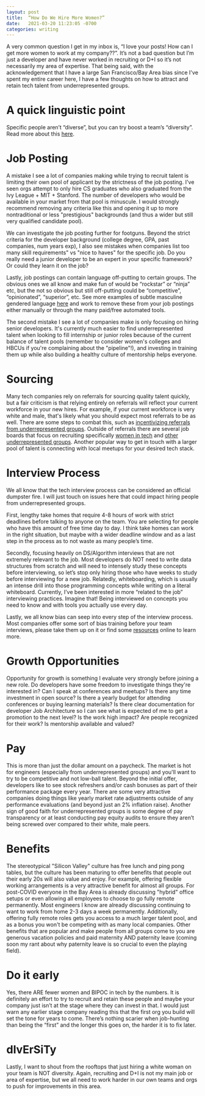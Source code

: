 ```yaml
---
layout: post
title:  “How Do We Hire More Women?”
date:   2021-03-20 11:23:05 -0700
categories: writing
---
```


A very common question I get in my inbox is, “I love your posts! How can I get more women to work at my company??”. It’s not a bad question but I’m just a developer and have never worked in recruiting or D+I so it’s not necessarily my area of expertise. That being said, with the acknowledgement that I have a large San Francisco/Bay Area bias since I've spent my entire career here, I have a few thoughts on how to attract and retain tech talent from underrepresented groups.

# A quick linguistic point
Specific people aren’t “diverse”, but you can try boost a team’s “diversity”. Read more about this [here](https://www.theatlantic.com/entertainment/archive/2016/01/ava-duvernay-oscars-so-white-diversity-academy-awards-language/429225/).

# Job Posting
A mistake I see a lot of companies making while trying to recruit talent is limiting their own pool of applicant by the strictness of the job posting. I've seen orgs attempt to only hire CS graduates who also graduated from the Ivy League + MIT + Stanford. The number of developers who would be available in your market from that pool is minuscule. I would strongly recommend removing any criteria like this and opening it up to more nontraditional or less "prestigious" backgrounds (and thus a wider but still very qualified candidate pool). 

We can investigate the job posting further for footguns. Beyond the strict criteria for the developer background (college degree, GPA, past companies, num years exp), I also see mistakes when companies list too many skill requirements" vs "nice to haves" for the specific job. Do you really need a junior developer to be an expert in your specific framework? Or could they learn it on the job?

Lastly, job postings can contain language off-putting to certain groups. The obvious ones we all know and make fun of would be “rockstar” or “ninja” etc, but the not so obvious but still off-putting could be “competitive”, “opinionated”, “superior”, etc. See more examples of subtle masculine gendered language [here](http://gender-decoder.katmatfield.com/about#masculine) and work to remove these from your job postings either manually or through the many paid/free automated tools.

The second mistake I see a lot of companies make is only focusing on hiring senior developers. It's currently much easier to find underrepresented talent when looking to fill internship or junior roles because of the current balance of talent pools (remember to consider women's colleges and HBCUs if you're complaining about the "pipeline"!), and investing in training them up while also building a healthy culture of mentorship helps everyone. 

# Sourcing
Many tech companies rely on referrals for sourcing quality talent quickly, but a fair criticism is that relying entirely on referrals will reflect your current workforce in your new hires. For example, if your current workforce is very white and male, that's likely what you should expect most referrals to be as well. There are some steps to combat this, such as [incentivizing referrals from underrepresented groups](https://hbr.org/2018/03/how-to-use-employee-referrals-without-giving-up-workplace-diversity). Outside of referrals there are several job boards that focus on recruiting specifically [women in tech](https://www.forbes.com/sites/laurencebradford/2016/10/26/how-female-only-job-boards-can-promote-diversity-in-tech/?sh=7ae8eefb28dd) and [other underrepresented groups](https://www.diversifytech.co/job-hunt). Another popular way to get in touch with a larger pool of talent is connecting with local meetups for your desired tech stack.

# Interview Process
We all know that the tech interview process can be considered an official dumpster fire. I will just touch on issues here that could impact hiring people from underrepresented groups. 

First, lengthy take homes that require 4-8 hours of work with strict deadlines before talking to anyone on the team. You are selecting for people who have this amount of free time day to day. I think take homes can work in the right situation, but maybe with a wider deadline window and as a last step in the process as to not waste as many people’s time. 

Secondly, focusing heavily on DS/Algorithm interviews that are not extremely relevant to the job. Most developers do NOT need to write data structures from scratch and will need to intensely study these concepts before interviewing, so let’s stop only hiring those who have weeks to study before interviewing for a new job. Relatedly, whiteboarding, which is usually an intense drill into those programming concepts while writing on a literal whiteboard. Currently, I’ve been interested in more “related to the job” interviewing practices. Imagine that! Being interviewed on concepts you need to know and with tools you actually use every day.

Lastly, we all know bias can seep into every step of the interview process. Most companies offer some sort of bias training before your team interviews, please take them up on it or find some [resources](https://wmich.edu/sites/default/files/other/u102/2018/Bias%20Free%20Hiring%20-%20Quick%20Ref%20Guide.pdf) online to learn more.

# Growth Opportunities
Opportunity for growth is something I evaluate very strongly before joining a new role. Do developers have some freedom to investigate things they're interested in? Can I speak at conferences and meetups? Is there any time investment in open source? Is there a yearly budget for attending conferences or buying learning materials? Is there clear documentation for developer Job Architecture so I can see what is expected of me to get a promotion to the next level? Is the work high impact? Are people recognized for their work? Is mentorship available and valued? 

# Pay
This is more than just the dollar amount on a paycheck. The market is hot for engineers (especially from underrepresented groups) and you'll want to try to be competitive and not low-ball talent. Beyond the initial offer, developers like to see stock refreshers and/or cash bonuses as part of their performance package every year. There are some very attractive companies doing things like yearly market rate adjustments outside of any performance evaluations (and beyond just an 2% inflation raise). Another sign of good faith for underrepresented groups is some degree of pay transparency or at least conducting pay equity audits to ensure they aren’t being screwed over compared to their white, male peers.

# Benefits
The stereotypical "Silicon Valley" culture has free lunch and ping pong tables, but the culture has been maturing to offer benefits that people out their early 20s will also value and enjoy. For example, offering flexible working arrangements is a very attractive benefit for almost all groups. For post-COVID everyone in the Bay Area is already discussing "hybrid" office setups or even allowing all employees to choose to go fully remote permanently. Most engineers I know are already discussing continuing to want to work from home 2-3 days a week permanently. Additionally, offering fully remote roles gets you access to a much larger talent pool, and as a bonus you won't be competing with as many local companies. Other benefits that are popular and make people from all groups come to you are generous vacation policies and paid maternity AND paternity leave (coming soon my rant about why paternity leave is so crucial to even the playing field).

# Do it early
Yes, there ARE fewer women and BIPOC in tech by the numbers. It is definitely an effort to try to recruit and retain these people and maybe your company just isn’t at the stage where they can invest in that. I would just warn any earlier stage company reading this that the first org you build will set the tone for years to come. There’s nothing scarier when job-hunting than being the “first” and the longer this goes on, the harder it is to fix later.

# dIvErSiTy
Lastly, I want to shout from the rooftops that just hiring a white woman on your team is NOT diversity. Again, recruiting and D+I is not my main job or area of expertise, but we all need to work harder in our own teams and orgs to push for improvements in this area.
